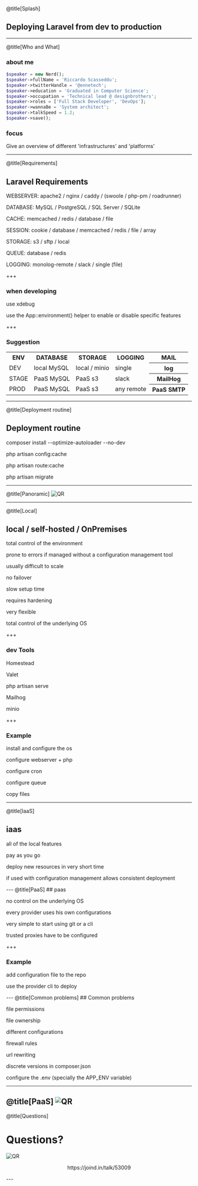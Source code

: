 
@title[Splash]
## Deploying Laravel from dev to production

---
@title[Who and What]
### about me
```php
$speaker = new Nerd();
$speaker->fullName = 'Riccardo Scasseddu';
$speaker->twitterHandle = '@ennetech';
$speaker->education = 'Graduated in Computer Science';
$speaker->occupation = 'Technical lead @ designbrothers';
$speaker->roles = ['Full Stack Developer', 'DevOps'];
$speaker->wannaBe = 'System architect';
$speaker->talkSpeed = 1.2;
$speaker->save();
```

### focus
<p class="fragment text-left text-07">Give an overview of different 'infrastructures' and 'platforms'</p>

---
@title[Requirements]
## Laravel Requirements
<p class="fragment text-left text-07">WEBSERVER: apache2 / nginx / caddy / (swoole / php-pm / roadrunner)</p>
<p class="fragment text-left text-07">DATABASE: MySQL / PostgreSQL / SQL Server / <span class="text-red">SQLite</span></p>
<p class="fragment text-left text-07">CACHE: memcached / redis / database / <span class="text-red">file</span></p>
<p class="fragment text-left text-07">SESSION: cookie / database / memcached / redis / <span class="text-red">file</span> / <span class="text-red">array</span></p>
<p class="fragment text-left text-07">STORAGE: s3 / sftp / <span class="text-red">local</span></p>
<p class="fragment text-left text-07">QUEUE: database / redis</p>
<p class="fragment text-left text-07">LOGGING: monolog-remote / slack / <span class="text-red">single (file)</span></p>

+++
### when developing
<p class="fragment text-left text-07">use xdebug</p>
<p class="fragment text-left text-07">use the App::environment() helper to enable or disable specific features</p>

+++
### Suggestion
<table>
  <tr>
    <th>ENV</th>
    <th>DATABASE</th>
    <th>STORAGE</th>
    <th>LOGGING</th>
    <th>MAIL</th>
  </tr>
  <tr>
    <td>DEV</td>
    <td>local MySQL</td>
    <td>local / minio</td>
    <td>single</td>
    <th>log</th>
  </tr>
  <tr>
    <td>STAGE</td>
    <td>PaaS MySQL</td>
    <td>PaaS s3</td>
    <td>slack</td>
    <th>MailHog</th>
  </tr>
  <tr>
    <td>PROD</td>
    <td>PaaS MySQL</td>
    <td>PaaS s3</td>
    <td>any remote</td>
    <th>PaaS SMTP</th>
  </tr>
</table>

---
@title[Deployment routine]
## Deployment routine
<p class="fragment text-left text-07">composer install --optimize-autoloader --no-dev</p>
<p class="fragment text-left text-07">php artisan config:cache</p>
<p class="fragment text-left text-07">php artisan route:cache</p>
<p class="fragment text-left text-07">php artisan migrate</p>


---
@title[Panoramic]
![QR](assets/img/comparison.jpg)


---
@title[Local]
## local / self-hosted / OnPremises
<p class="fragment text-left text-07">total control of the environment</p>
<p class="fragment text-left text-07">prone to errors if managed without a configuration management tool</p>
<p class="fragment text-left text-07">usually difficult to scale</p>
<p class="fragment text-left text-07">no failover</p>
<p class="fragment text-left text-07">slow setup time</p>
<p class="fragment text-left text-07">requires hardening</p>
<p class="fragment text-left text-07">very flexible</p>
<p class="fragment text-left text-07">total control of the underlying OS</p>

+++
### dev Tools
<p class="fragment text-left text-07">Homestead</p>
<p class="fragment text-left text-07">Valet</p>
<p class="fragment text-left text-07">php artisan serve</p>
<p class="fragment text-left text-07">Mailhog</p>
<p class="fragment text-left text-07">minio</p>

+++
### Example
<p class="fragment text-left text-07">install and configure the os</p>
<p class="fragment text-left text-07">configure webserver + php</p>
<p class="fragment text-left text-07">configure cron</p>
<p class="fragment text-left text-07">configure queue</p>
<p class="fragment text-left text-07">copy files</p>

---
@title[IaaS]
## iaas
<p class="fragment text-left text-07">all of the local features</p>
<p class="fragment text-left text-07">pay as you go</p>
<p class="fragment text-left text-07">deploy new resources in very short time</p>
<p class="fragment text-left text-07">if used with configuration management allows consistent deployment</p>
---
@title[PaaS]
## paas
<p class="fragment text-left text-07">no control on the underlying OS</p>
<p class="fragment text-left text-07">every provider uses his own configurations</p>
<p class="fragment text-left text-07">very simple to start using git or a cli</p>
<p class="fragment text-left text-07">trusted proxies have to be configured</p>

+++
### Example
<p class="fragment text-left text-07">add configuration file to the repo</p>
<p class="fragment text-left text-07">use the provider cli to deploy</p>
---
@title[Common problems]
## Common problems
<p class="fragment text-left text-07">file permissions</p>
<p class="fragment text-left text-07">file ownership</p>
<p class="fragment text-left text-07">different configurations</p>
<p class="fragment text-left text-07">firewall rules</p>
<p class="fragment text-left text-07">url rewriting</p>
<p class="fragment text-left text-07">discrete versions in composer.json</p>
<p class="fragment text-left text-07">configure the .env (specially the APP_ENV variable)</p>

---
@title[PaaS]
![QR](assets/img/faas_furious.jpg)
---
@title[Questions]
# Questions?
![QR](assets/img/qr.png)
<p style="text-align: center !important;">https://joind.in/talk/53009</p>
---
